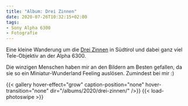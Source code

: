 ```yaml
---
title: "Album: Drei Zinnen"
date: 2020-07-26T10:32:15+02:00
tags:
- Sony Alpha 6300
- Fotografie
---
```


Eine kleine Wanderung um die [Drei Zinnen](https://de.wikipedia.org/wiki/Drei_Zinnen) in Südtirol und dabei ganz
viel Tele-Objektiv an der Alpha 6300.

<!--more-->

Die winzigen Menschen haben mir an den Bildern am Besten gefallen, da sie so
ein Miniatur-Wunderland Feeling auslösen. Zumindest bei mir :)

{{< gallery hover-effect="grow" caption-position="none" hover-transition="none" dir="/albums/2020/drei-zinnen/" />}}
{{< load-photoswipe >}}

